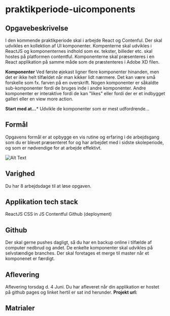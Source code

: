 # praktikperiode-uicomponents

## Opgavebeskrivelse
I den kommende praktikperiode skal i arbejde React og Contenful. Der skal udvikles en kollektion af UI komponenter. Kompenterne skal udvikles i ReactJS og komponenternes indhold som ex. tekster, billeder etc. skal hostes på platformen contentful. Komponenterne skal præsenteres i en React applikation på samme måde som de præstenteres i Adobe XD filen.

**Komponenter**
Ved første øjekast ligner flere komponenter hinanden, men det er ikke helt tilfældet når man kikker lidt nærmere. Det kan være små forskelle som fx. farven på en overskrift. Nogen komponenter er såkaldte sub-komponenter fordi de bruges inde i andre komponenter. Andre komponenter er interaktive fordi de kan "likes" eller fordi der er et indbygget galleri eller en view more action. 

**Start med at...***
Udvikle de komponenter som er mest udfordrende...

## Formål
Opgavens formål er at opbygge en vis rutine og erfaring i de arbejdsgang som du er blevet præsenteret for og har arbejdet med i sidste skoleperiode, og som er nødvendige for at arbejde effektivt. 


![Alt Text](https://github.com/rts-cmk-opgaver/praktikperiode-uicomponents/blob/master/giphy.gif)

## Varighed
Du har 8 arbejdsdage til at løse opgaven.

## Applikation tech stack
ReactJS
CSS in JS
Contentful
Github (deployment)

## Github
Der skal gerne pushes dagligt, så du har en backup online i tilfælde af computer nedbrud og andet. 
De enkelte komponenter skal udvikles på selvstændige branches.
Der skal foretages et merge til master når et komponenet er færdigt.

## Aflevering
Aflevering torsdag d. 4 Juni. 
Du har afleveret når din applikation er hostet på github pages og linket hertil er sat ind herunder.
**Projekt url:** 

## Matrialer

